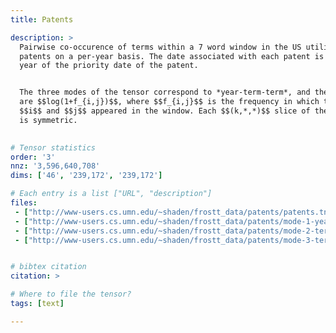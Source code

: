 ```yaml
---
title: Patents

description: >
  Pairwise co-occurence of terms within a 7 word window in the US utility
  patents on a per-year basis. The date associated with each patent is the
  year of the priority date of the patent. 


  The three modes of the tensor correspond to *year-term-term*, and the values
  are $$log(1+f_{i,j})$$, where $$f_{i,j}$$ is the frequency in which the words
  $$i$$ and $$j$$ appeared in the window. Each $$(k,*,*)$$ slice of the tensor
  is symmetric. 
  

# Tensor statistics
order: '3'
nnz: '3,596,640,708'
dims: ['46', '239,172', '239,172']

# Each entry is a list ["URL", "description"]
files:
 - ["http://www-users.cs.umn.edu/~shaden/frostt_data/patents/patents.tns.gz", Tensor]
 - ["http://www-users.cs.umn.edu/~shaden/frostt_data/patents/mode-1-years.tns.gz", Years]
 - ["http://www-users.cs.umn.edu/~shaden/frostt_data/patents/mode-2-terms.tns.gz", Terms]
 - ["http://www-users.cs.umn.edu/~shaden/frostt_data/patents/mode-3-terms.tns.gz", Terms]


# bibtex citation
citation: >

# Where to file the tensor?
tags: [text]

---
```

